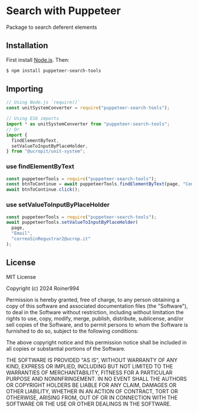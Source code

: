 # Search with Puppeteer

Package to search deferent elements

## Installation

First install [Node.js](http://nodejs.org/). Then:

```sh
$ npm install puppeteer-search-tools
```

## Importing

```javascript
// Using Node.js `require()`
const unitSystemConverter = require("puppeteer-search-tools");

// Using ES6 imports
import * as unitSystemConverter from "puppeteer-search-tools";
// Or
import {
  findElementByText,
  setValueToInputByPlaceHolder,
} from "@ucropit/unit-system";
```

### use findElementByText

```js
const puppeteerTools = require("puppeteer-search-tools");
const btnToContinue = await puppeteerTools.findElementByText(page, "Continue");
await btnToContinue.click();
```

### use setValueToInputByPlaceHolder

```js
const puppeteerTools = require("puppeteer-search-tools");
await puppeteerTools.setValueToInputByPlaceHolder(
  page,
  "Email",
  "correoSinRegustrar2@ucrop.it"
);
```

## License

MIT License

Copyright (c) 2024 Roiner994

Permission is hereby granted, free of charge, to any person obtaining a copy
of this software and associated documentation files (the "Software"), to deal
in the Software without restriction, including without limitation the rights
to use, copy, modify, merge, publish, distribute, sublicense, and/or sell
copies of the Software, and to permit persons to whom the Software is
furnished to do so, subject to the following conditions:

The above copyright notice and this permission notice shall be included in all
copies or substantial portions of the Software.

THE SOFTWARE IS PROVIDED "AS IS", WITHOUT WARRANTY OF ANY KIND, EXPRESS OR
IMPLIED, INCLUDING BUT NOT LIMITED TO THE WARRANTIES OF MERCHANTABILITY,
FITNESS FOR A PARTICULAR PURPOSE AND NONINFRINGEMENT. IN NO EVENT SHALL THE
AUTHORS OR COPYRIGHT HOLDERS BE LIABLE FOR ANY CLAIM, DAMAGES OR OTHER
LIABILITY, WHETHER IN AN ACTION OF CONTRACT, TORT OR OTHERWISE, ARISING FROM,
OUT OF OR IN CONNECTION WITH THE SOFTWARE OR THE USE OR OTHER DEALINGS IN THE
SOFTWARE.
